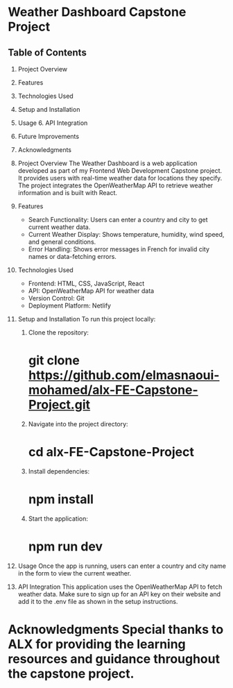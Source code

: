 # Weather Dashboard Capstone Project

## Table of Contents

1. Project Overview 
2. Features 
3. Technologies Used 
4. Setup and Installation 
5. Usage 6. API Integration 
7. Future Improvements 
8. Acknowledgments

1. Project Overview 
    The Weather Dashboard is a web application developed as part of my Frontend Web Development Capstone project. 
    It provides users with real-time weather data for locations they specify. 
    The project integrates the OpenWeatherMap API to retrieve weather information and is built with React.
2. Features 
    - Search Functionality: Users can enter a country and city to get current weather data. 
    - Current Weather Display: Shows temperature, humidity, wind speed, and general conditions. 
    - Error Handling: Shows error messages in French for invalid city names or data-fetching errors.
3. Technologies Used 
    - Frontend: HTML, CSS, JavaScript, React 
    - API: OpenWeatherMap API for weather data 
    - Version Control: Git 
    - Deployment Platform: Netlify
4. Setup and Installation To run this project locally: 
    1. Clone the repository: 
        # git clone https://github.com/elmasnaoui-mohamed/alx-FE-Capstone-Project.git 
    2. Navigate into the project directory: 
        # cd alx-FE-Capstone-Project 
    3. Install dependencies: 
        # npm install 
    5. Start the application: 
        # npm run dev
5. Usage Once the app is running, users can enter a country and city name in the form to view the current weather.
6. API Integration This application uses the OpenWeatherMap API to fetch weather data. 
    Make sure to sign up for an API key on their website and add it to the .env file as shown in the setup instructions.

# Acknowledgments Special thanks to ALX for providing the learning resources and guidance throughout the capstone project.